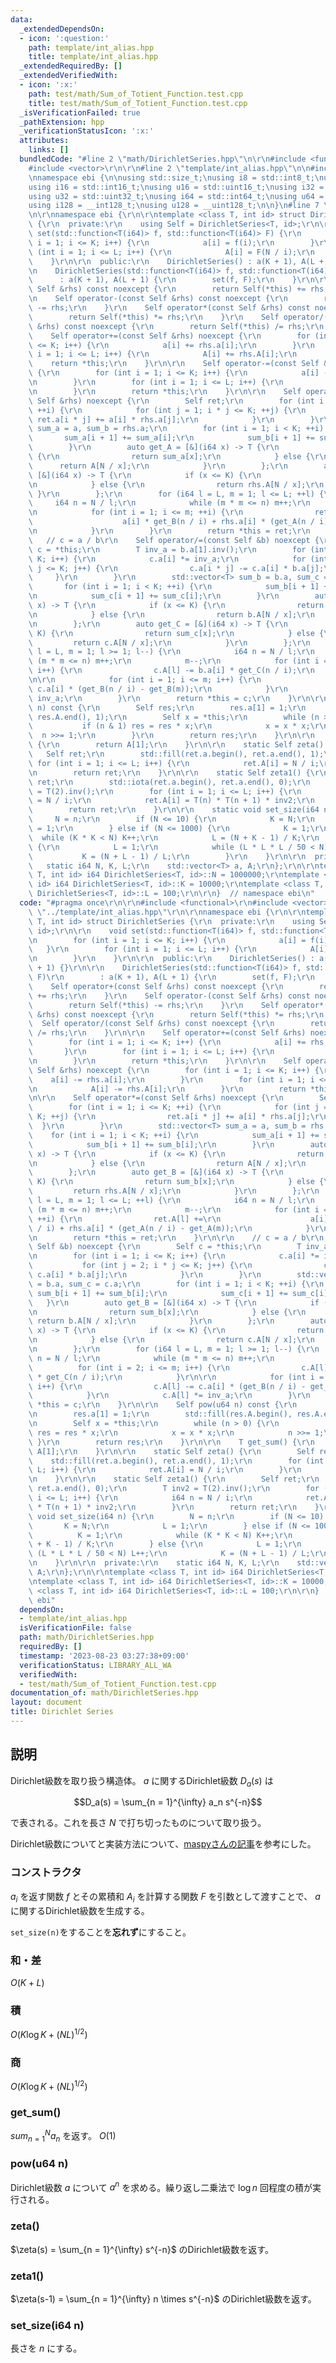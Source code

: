 ```yaml
---
data:
  _extendedDependsOn:
  - icon: ':question:'
    path: template/int_alias.hpp
    title: template/int_alias.hpp
  _extendedRequiredBy: []
  _extendedVerifiedWith:
  - icon: ':x:'
    path: test/math/Sum_of_Totient_Function.test.cpp
    title: test/math/Sum_of_Totient_Function.test.cpp
  _isVerificationFailed: true
  _pathExtension: hpp
  _verificationStatusIcon: ':x:'
  attributes:
    links: []
  bundledCode: "#line 2 \"math/DirichletSeries.hpp\"\n\r\n#include <functional>\r\n\
    #include <vector>\r\n\r\n#line 2 \"template/int_alias.hpp\"\n\n#include <cstdint>\n\
    \nnamespace ebi {\n\nusing std::size_t;\nusing i8 = std::int8_t;\nusing u8 = std::uint8_t;\n\
    using i16 = std::int16_t;\nusing u16 = std::uint16_t;\nusing i32 = std::int32_t;\n\
    using u32 = std::uint32_t;\nusing i64 = std::int64_t;\nusing u64 = std::uint64_t;\n\
    using i128 = __int128_t;\nusing u128 = __uint128_t;\n\n}\n#line 7 \"math/DirichletSeries.hpp\"\
    \n\r\nnamespace ebi {\r\n\r\ntemplate <class T, int id> struct DirichletSeries\
    \ {\r\n  private:\r\n    using Self = DirichletSeries<T, id>;\r\n\r\n    void\
    \ set(std::function<T(i64)> f, std::function<T(i64)> F) {\r\n        for (int\
    \ i = 1; i <= K; i++) {\r\n            a[i] = f(i);\r\n        }\r\n        for\
    \ (int i = 1; i <= L; i++) {\r\n            A[i] = F(N / i);\r\n        }\r\n\
    \    }\r\n\r\n  public:\r\n    DirichletSeries() : a(K + 1), A(L + 1) {}\r\n\r\
    \n    DirichletSeries(std::function<T(i64)> f, std::function<T(i64)> F)\r\n  \
    \      : a(K + 1), A(L + 1) {\r\n        set(f, F);\r\n    }\r\n\r\n    Self operator+(const\
    \ Self &rhs) const noexcept {\r\n        return Self(*this) += rhs;\r\n    }\r\
    \n    Self operator-(const Self &rhs) const noexcept {\r\n        return Self(*this)\
    \ -= rhs;\r\n    }\r\n    Self operator*(const Self &rhs) const noexcept {\r\n\
    \        return Self(*this) *= rhs;\r\n    }\r\n    Self operator/(const Self\
    \ &rhs) const noexcept {\r\n        return Self(*this) /= rhs;\r\n    }\r\n\r\n\
    \    Self operator+=(const Self &rhs) noexcept {\r\n        for (int i = 1; i\
    \ <= K; i++) {\r\n            a[i] += rhs.a[i];\r\n        }\r\n        for (int\
    \ i = 1; i <= L; i++) {\r\n            A[i] += rhs.A[i];\r\n        }\r\n    \
    \    return *this;\r\n    }\r\n\r\n    Self operator-=(const Self &rhs) noexcept\
    \ {\r\n        for (int i = 1; i <= K; i++) {\r\n            a[i] -= rhs.a[i];\r\
    \n        }\r\n        for (int i = 1; i <= L; i++) {\r\n            A[i] -= rhs.A[i];\r\
    \n        }\r\n        return *this;\r\n    }\r\n\r\n    Self operator*=(const\
    \ Self &rhs) noexcept {\r\n        Self ret;\r\n        for (int i = 1; i <= K;\
    \ ++i) {\r\n            for (int j = 1; i * j <= K; ++j) {\r\n               \
    \ ret.a[i * j] += a[i] * rhs.a[j];\r\n            }\r\n        }\r\n        std::vector<T>\
    \ sum_a = a, sum_b = rhs.a;\r\n        for (int i = 1; i < K; ++i) {\r\n     \
    \       sum_a[i + 1] += sum_a[i];\r\n            sum_b[i + 1] += sum_b[i];\r\n\
    \        }\r\n        auto get_A = [&](i64 x) -> T {\r\n            if (x <= K)\
    \ {\r\n                return sum_a[x];\r\n            } else {\r\n          \
    \      return A[N / x];\r\n            }\r\n        };\r\n        auto get_B =\
    \ [&](i64 x) -> T {\r\n            if (x <= K) {\r\n                return sum_b[x];\r\
    \n            } else {\r\n                return rhs.A[N / x];\r\n           \
    \ }\r\n        };\r\n        for (i64 l = L, m = 1; l <= L; ++l) {\r\n       \
    \     i64 n = N / l;\r\n            while (m * m <= n) m++;\r\n            m--;\r\
    \n            for (int i = 1; i <= m; ++i) {\r\n                ret.A[l] +=\r\n\
    \                    a[i] * get_B(n / i) + rhs.a[i] * (get_A(n / i) - get_A(m));\r\
    \n            }\r\n        }\r\n        return *this = ret;\r\n    }\r\n\r\n \
    \   // c = a / b\r\n    Self operator/=(const Self &b) noexcept {\r\n        Self\
    \ c = *this;\r\n        T inv_a = b.a[1].inv();\r\n        for (int i = 1; i <=\
    \ K; i++) {\r\n            c.a[i] *= inv_a;\r\n            for (int j = 2; i *\
    \ j <= K; j++) {\r\n                c.a[i * j] -= c.a[i] * b.a[j];\r\n       \
    \     }\r\n        }\r\n        std::vector<T> sum_b = b.a, sum_c = c.a;\r\n \
    \       for (int i = 1; i < K; ++i) {\r\n            sum_b[i + 1] += sum_b[i];\r\
    \n            sum_c[i + 1] += sum_c[i];\r\n        }\r\n        auto get_B = [&](i64\
    \ x) -> T {\r\n            if (x <= K) {\r\n                return sum_b[x];\r\
    \n            } else {\r\n                return b.A[N / x];\r\n            }\r\
    \n        };\r\n        auto get_C = [&](i64 x) -> T {\r\n            if (x <=\
    \ K) {\r\n                return sum_c[x];\r\n            } else {\r\n       \
    \         return c.A[N / x];\r\n            }\r\n        };\r\n        for (i64\
    \ l = L, m = 1; l >= 1; l--) {\r\n            i64 n = N / l;\r\n            while\
    \ (m * m <= n) m++;\r\n            m--;\r\n            for (int i = 2; i <= m;\
    \ i++) {\r\n                c.A[l] -= b.a[i] * get_C(n / i);\r\n            }\r\
    \n\r\n            for (int i = 1; i <= m; i++) {\r\n                c.A[l] -=\
    \ c.a[i] * (get_B(n / i) - get_B(m));\r\n            }\r\n            c.A[l] *=\
    \ inv_a;\r\n        }\r\n        return *this = c;\r\n    }\r\n\r\n    Self pow(u64\
    \ n) const {\r\n        Self res;\r\n        res.a[1] = 1;\r\n        std::fill(res.A.begin(),\
    \ res.A.end(), 1);\r\n        Self x = *this;\r\n        while (n > 0) {\r\n \
    \           if (n & 1) res = res * x;\r\n            x = x * x;\r\n          \
    \  n >>= 1;\r\n        }\r\n        return res;\r\n    }\r\n\r\n    T get_sum()\
    \ {\r\n        return A[1];\r\n    }\r\n\r\n    static Self zeta() {\r\n     \
    \   Self ret;\r\n        std::fill(ret.a.begin(), ret.a.end(), 1);\r\n       \
    \ for (int i = 1; i <= L; i++) {\r\n            ret.A[i] = N / i;\r\n        }\r\
    \n        return ret;\r\n    }\r\n\r\n    static Self zeta1() {\r\n        Self\
    \ ret;\r\n        std::iota(ret.a.begin(), ret.a.end(), 0);\r\n        T inv2\
    \ = T(2).inv();\r\n        for (int i = 1; i <= L; i++) {\r\n            i64 n\
    \ = N / i;\r\n            ret.A[i] = T(n) * T(n + 1) * inv2;\r\n        }\r\n\
    \        return ret;\r\n    }\r\n\r\n    static void set_size(i64 n) {\r\n   \
    \     N = n;\r\n        if (N <= 10) {\r\n            K = N;\r\n            L\
    \ = 1;\r\n        } else if (N <= 1000) {\r\n            K = 1;\r\n          \
    \  while (K * K < N) K++;\r\n            L = (N + K - 1) / K;\r\n        } else\
    \ {\r\n            L = 1;\r\n            while (L * L * L / 50 < N) L++;\r\n \
    \           K = (N + L - 1) / L;\r\n        }\r\n    }\r\n\r\n  private:\r\n \
    \   static i64 N, K, L;\r\n    std::vector<T> a, A;\r\n};\r\n\r\ntemplate <class\
    \ T, int id> i64 DirichletSeries<T, id>::N = 1000000;\r\ntemplate <class T, int\
    \ id> i64 DirichletSeries<T, id>::K = 10000;\r\ntemplate <class T, int id> i64\
    \ DirichletSeries<T, id>::L = 100;\r\n\r\n}  // namespace ebi\n"
  code: "#pragma once\r\n\r\n#include <functional>\r\n#include <vector>\r\n\r\n#include\
    \ \"../template/int_alias.hpp\"\r\n\r\nnamespace ebi {\r\n\r\ntemplate <class\
    \ T, int id> struct DirichletSeries {\r\n  private:\r\n    using Self = DirichletSeries<T,\
    \ id>;\r\n\r\n    void set(std::function<T(i64)> f, std::function<T(i64)> F) {\r\
    \n        for (int i = 1; i <= K; i++) {\r\n            a[i] = f(i);\r\n     \
    \   }\r\n        for (int i = 1; i <= L; i++) {\r\n            A[i] = F(N / i);\r\
    \n        }\r\n    }\r\n\r\n  public:\r\n    DirichletSeries() : a(K + 1), A(L\
    \ + 1) {}\r\n\r\n    DirichletSeries(std::function<T(i64)> f, std::function<T(i64)>\
    \ F)\r\n        : a(K + 1), A(L + 1) {\r\n        set(f, F);\r\n    }\r\n\r\n\
    \    Self operator+(const Self &rhs) const noexcept {\r\n        return Self(*this)\
    \ += rhs;\r\n    }\r\n    Self operator-(const Self &rhs) const noexcept {\r\n\
    \        return Self(*this) -= rhs;\r\n    }\r\n    Self operator*(const Self\
    \ &rhs) const noexcept {\r\n        return Self(*this) *= rhs;\r\n    }\r\n  \
    \  Self operator/(const Self &rhs) const noexcept {\r\n        return Self(*this)\
    \ /= rhs;\r\n    }\r\n\r\n    Self operator+=(const Self &rhs) noexcept {\r\n\
    \        for (int i = 1; i <= K; i++) {\r\n            a[i] += rhs.a[i];\r\n \
    \       }\r\n        for (int i = 1; i <= L; i++) {\r\n            A[i] += rhs.A[i];\r\
    \n        }\r\n        return *this;\r\n    }\r\n\r\n    Self operator-=(const\
    \ Self &rhs) noexcept {\r\n        for (int i = 1; i <= K; i++) {\r\n        \
    \    a[i] -= rhs.a[i];\r\n        }\r\n        for (int i = 1; i <= L; i++) {\r\
    \n            A[i] -= rhs.A[i];\r\n        }\r\n        return *this;\r\n    }\r\
    \n\r\n    Self operator*=(const Self &rhs) noexcept {\r\n        Self ret;\r\n\
    \        for (int i = 1; i <= K; ++i) {\r\n            for (int j = 1; i * j <=\
    \ K; ++j) {\r\n                ret.a[i * j] += a[i] * rhs.a[j];\r\n          \
    \  }\r\n        }\r\n        std::vector<T> sum_a = a, sum_b = rhs.a;\r\n    \
    \    for (int i = 1; i < K; ++i) {\r\n            sum_a[i + 1] += sum_a[i];\r\n\
    \            sum_b[i + 1] += sum_b[i];\r\n        }\r\n        auto get_A = [&](i64\
    \ x) -> T {\r\n            if (x <= K) {\r\n                return sum_a[x];\r\
    \n            } else {\r\n                return A[N / x];\r\n            }\r\n\
    \        };\r\n        auto get_B = [&](i64 x) -> T {\r\n            if (x <=\
    \ K) {\r\n                return sum_b[x];\r\n            } else {\r\n       \
    \         return rhs.A[N / x];\r\n            }\r\n        };\r\n        for (i64\
    \ l = L, m = 1; l <= L; ++l) {\r\n            i64 n = N / l;\r\n            while\
    \ (m * m <= n) m++;\r\n            m--;\r\n            for (int i = 1; i <= m;\
    \ ++i) {\r\n                ret.A[l] +=\r\n                    a[i] * get_B(n\
    \ / i) + rhs.a[i] * (get_A(n / i) - get_A(m));\r\n            }\r\n        }\r\
    \n        return *this = ret;\r\n    }\r\n\r\n    // c = a / b\r\n    Self operator/=(const\
    \ Self &b) noexcept {\r\n        Self c = *this;\r\n        T inv_a = b.a[1].inv();\r\
    \n        for (int i = 1; i <= K; i++) {\r\n            c.a[i] *= inv_a;\r\n \
    \           for (int j = 2; i * j <= K; j++) {\r\n                c.a[i * j] -=\
    \ c.a[i] * b.a[j];\r\n            }\r\n        }\r\n        std::vector<T> sum_b\
    \ = b.a, sum_c = c.a;\r\n        for (int i = 1; i < K; ++i) {\r\n           \
    \ sum_b[i + 1] += sum_b[i];\r\n            sum_c[i + 1] += sum_c[i];\r\n     \
    \   }\r\n        auto get_B = [&](i64 x) -> T {\r\n            if (x <= K) {\r\
    \n                return sum_b[x];\r\n            } else {\r\n               \
    \ return b.A[N / x];\r\n            }\r\n        };\r\n        auto get_C = [&](i64\
    \ x) -> T {\r\n            if (x <= K) {\r\n                return sum_c[x];\r\
    \n            } else {\r\n                return c.A[N / x];\r\n            }\r\
    \n        };\r\n        for (i64 l = L, m = 1; l >= 1; l--) {\r\n            i64\
    \ n = N / l;\r\n            while (m * m <= n) m++;\r\n            m--;\r\n  \
    \          for (int i = 2; i <= m; i++) {\r\n                c.A[l] -= b.a[i]\
    \ * get_C(n / i);\r\n            }\r\n\r\n            for (int i = 1; i <= m;\
    \ i++) {\r\n                c.A[l] -= c.a[i] * (get_B(n / i) - get_B(m));\r\n\
    \            }\r\n            c.A[l] *= inv_a;\r\n        }\r\n        return\
    \ *this = c;\r\n    }\r\n\r\n    Self pow(u64 n) const {\r\n        Self res;\r\
    \n        res.a[1] = 1;\r\n        std::fill(res.A.begin(), res.A.end(), 1);\r\
    \n        Self x = *this;\r\n        while (n > 0) {\r\n            if (n & 1)\
    \ res = res * x;\r\n            x = x * x;\r\n            n >>= 1;\r\n       \
    \ }\r\n        return res;\r\n    }\r\n\r\n    T get_sum() {\r\n        return\
    \ A[1];\r\n    }\r\n\r\n    static Self zeta() {\r\n        Self ret;\r\n    \
    \    std::fill(ret.a.begin(), ret.a.end(), 1);\r\n        for (int i = 1; i <=\
    \ L; i++) {\r\n            ret.A[i] = N / i;\r\n        }\r\n        return ret;\r\
    \n    }\r\n\r\n    static Self zeta1() {\r\n        Self ret;\r\n        std::iota(ret.a.begin(),\
    \ ret.a.end(), 0);\r\n        T inv2 = T(2).inv();\r\n        for (int i = 1;\
    \ i <= L; i++) {\r\n            i64 n = N / i;\r\n            ret.A[i] = T(n)\
    \ * T(n + 1) * inv2;\r\n        }\r\n        return ret;\r\n    }\r\n\r\n    static\
    \ void set_size(i64 n) {\r\n        N = n;\r\n        if (N <= 10) {\r\n     \
    \       K = N;\r\n            L = 1;\r\n        } else if (N <= 1000) {\r\n  \
    \          K = 1;\r\n            while (K * K < N) K++;\r\n            L = (N\
    \ + K - 1) / K;\r\n        } else {\r\n            L = 1;\r\n            while\
    \ (L * L * L / 50 < N) L++;\r\n            K = (N + L - 1) / L;\r\n        }\r\
    \n    }\r\n\r\n  private:\r\n    static i64 N, K, L;\r\n    std::vector<T> a,\
    \ A;\r\n};\r\n\r\ntemplate <class T, int id> i64 DirichletSeries<T, id>::N = 1000000;\r\
    \ntemplate <class T, int id> i64 DirichletSeries<T, id>::K = 10000;\r\ntemplate\
    \ <class T, int id> i64 DirichletSeries<T, id>::L = 100;\r\n\r\n}  // namespace\
    \ ebi"
  dependsOn:
  - template/int_alias.hpp
  isVerificationFile: false
  path: math/DirichletSeries.hpp
  requiredBy: []
  timestamp: '2023-08-23 03:27:38+09:00'
  verificationStatus: LIBRARY_ALL_WA
  verifiedWith:
  - test/math/Sum_of_Totient_Function.test.cpp
documentation_of: math/DirichletSeries.hpp
layout: document
title: Dirichlet Series
---
```


## 説明

Dirichlet級数を取り扱う構造体。
$a$ に関するDirichlet級数 $D_a(s)$ は

$$D_a(s) = \sum_{n = 1}^{\infty} a_n s^{-n}$$

で表される。これを長さ $N$ で打ち切ったものについて取り扱う。

Dirichlet級数についてと実装方法について、[maspyさんの記事](https://maspypy.com/dirichlet-%e7%a9%8d%e3%81%a8%e3%80%81%e6%95%b0%e8%ab%96%e9%96%a2%e6%95%b0%e3%81%ae%e7%b4%af%e7%a9%8d%e5%92%8c)を参考にした。

### コンストラクタ

$a_i$ を返す関数 $f$ とその累積和 $A_i$ を計算する関数 $F$ を引数として渡すことで、 $a$ に関するDirichlet級数を生成する。

```set_size(n)```をすることを**忘れず**にすること。

### 和・差

$O(K + L)$

### 積

$O(K\log K + (NL)^{1/2})$

### 商

$O(K\log K + (NL)^{1/2})$

### get_sum()

$sum_{n = 1}^{N} a_n$ を返す。 $O(1)$

### pow(u64 n)

Dirichlet級数 $a$ について $a^n$ を求める。繰り返し二乗法で $\log n$ 回程度の積が実行される。

### zeta()

$\zeta(s) = \sum_{n = 1}^{\infty} s^{-n}$ のDirichlet級数を返す。

### zeta1()

$\zeta(s-1) = \sum_{n = 1}^{\infty} n \times s^{-n}$ のDirichlet級数を返す。

### set_size(i64 n)

長さを $n$ にする。
